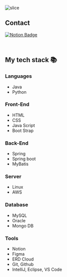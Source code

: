 

<br>

![slice](https://capsule-render.vercel.app/api?type=slice&color=auto&height=200&text=Hi%20there👋&fontAlign=70&rotate=13&fontAlignY=25&desc=DoHunee's%20GitHub&descAlign=70.&descAlignY=44)


## Contact
[![Notion Badge](https://img.shields.io/badge/Notion-EE8208?style=flat-square&logo=Notion&logoColor=white&link=https://www.notion.so/a411573c98994102b22e184bc4945e94?v=22207917f2224dacb6c04176f8d576f1)](https://www.notion.so/a411573c98994102b22e184bc4945e94?v=22207917f2224dacb6c04176f8d576f1)

<br>


<h2> My tech stack 📚 </h2>

### Languages
- Java
- Python

### Front-End
- HTML
- CSS
- Java Script
- Boot Strap
 
### Back-End
- Spring
- Spring boot
- MyBatis

### Server
- Linux
- AWS

### Database
- MySQL
- Oracle 
- Mongo DB

### Tools
- Notion
- Figma
- ERD Cloud
- Git, Github
- IntelliJ, Eclipse, VS Code


<br/>


